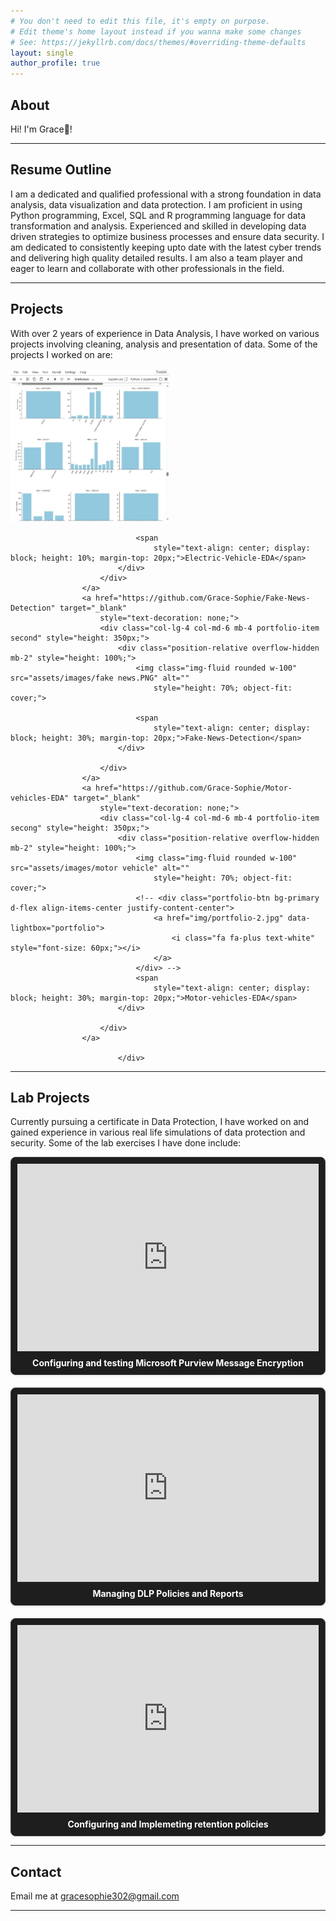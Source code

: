 ```yaml
---
# You don't need to edit this file, it's empty on purpose.
# Edit theme's home layout instead if you wanna make some changes
# See: https://jekyllrb.com/docs/themes/#overriding-theme-defaults
layout: single
author_profile: true
---
```

## <a id="home"></a>About
Hi! I'm Grace👋!

---

## <a id="resume"></a>Resume Outline
I am a dedicated and qualified professional with a strong foundation in data analysis, data visualization and data protection. I am proficient in using Python programming, Excel, SQL and R programming language for data transformation and analysis. Experienced and skilled in developing data driven strategies to optimize business processes and ensure data security. I am dedicated to consistently keeping upto date with the latest cyber trends and delivering high quality detailed results. I am also a team player and eager to learn and collaborate with other professionals in the field.

---

## <a id="projects"></a>Projects
With over 2 years of experience in Data Analysis, I have worked on various projects involving cleaning, analysis and presentation of data. Some of the projects I worked on are:

<div style="display: flex; flex-wrap: wrap; gap: 20px; justify-content: space-between;">

  <!-- Project 1 -->
  <div class="row portfolio-container">
                    <a href="https://github.com/Grace-Sophie/Electric-Vehicle-EDA" target="_blank"
                        style="text-decoration: none;">
                        <div class="col-lg-4 col-md-6 mb-0 portfolio-item first" style="height: 350px;">
                            <div class="position-relative overflow-hidden mb-2" style="height: 100%;">
                                <img class="img-fluid rounded w-100" src="assets/images/electric vehicle.jpeg" alt=""
                                    style="height: 70%; object-fit: cover;">
            
                                <span
                                    style="text-align: center; display: block; height: 10%; margin-top: 20px;">Electric-Vehicle-EDA</span>
                            </div>
                        </div>
                    </a>
                    <a href="https://github.com/Grace-Sophie/Fake-News-Detection" target="_blank"
                        style="text-decoration: none;">
                        <div class="col-lg-4 col-md-6 mb-4 portfolio-item second" style="height: 350px;">
                            <div class="position-relative overflow-hidden mb-2" style="height: 100%;">
                                <img class="img-fluid rounded w-100" src="assets/images/fake news.PNG" alt=""
                                    style="height: 70%; object-fit: cover;">
                                
                                <span
                                    style="text-align: center; display: block; height: 30%; margin-top: 20px;">Fake-News-Detection</span>
                            </div>

                        </div>
                    </a>
                    <a href="https://github.com/Grace-Sophie/Motor-vehicles-EDA" target="_blank"
                        style="text-decoration: none;">
                        <div class="col-lg-4 col-md-6 mb-4 portfolio-item secong" style="height: 350px;">
                            <div class="position-relative overflow-hidden mb-2" style="height: 100%;">
                                <img class="img-fluid rounded w-100" src="assets/images/motor vehicle" alt=""
                                    style="height: 70%; object-fit: cover;">
                                <!-- <div class="portfolio-btn bg-primary d-flex align-items-center justify-content-center">
                                    <a href="img/portfolio-2.jpg" data-lightbox="portfolio">
                                        <i class="fa fa-plus text-white" style="font-size: 60px;"></i>
                                    </a>
                                </div> -->
                                <span
                                    style="text-align: center; display: block; height: 30%; margin-top: 20px;">Motor-vehicles-EDA</span>
                            </div>

                        </div>
                    </a>

                            </div>


---

## <a id="lab"></a>Lab Projects
Currently pursuing a certificate in Data Protection, I have worked on and gained experience in various real life simulations of data protection and security. Some of the lab exercises I have done include:
<style>
  .lab-grid {
    display: grid;
    grid-template-columns: repeat(auto-fit, minmax(280px, 1fr));
    gap: 20px;
  }

  .lab-card {
    display: flex;
    flex-direction: column;
    border: 1px solid #444;
    border-radius: 8px;
    background: #1e1e1e;
    padding: 10px;
    box-shadow: 0 2px 4px rgba(0,0,0,0.05);
  }

  .lab-card iframe {
    flex: 0 0 auto;
    width: 100%;
    height: 300px;
    border: none;
    background: #2a2a2a;
  }

  .lab-title {
    margin-top: 10px;
    font-weight: bold;
    text-align: center;
    color: white;
  }
</style>

<div class="lab-grid">

  <div class="lab-card">
    <iframe src="https://drive.google.com/file/d/1M8uP2iU587MzOuYcmrly1Uf8KC35-uGL/preview" allow="autoplay"></iframe>
    <div class="lab-title">Configuring and testing Microsoft Purview Message Encryption</div>
  </div>

  <div class="lab-card">
    <iframe src="https://drive.google.com/file/d/1lfbD2J1WVB3PFDYJNbZwmtXdrfG0q8nz/preview" allow="autoplay"></iframe>
    <div class="lab-title">Managing DLP Policies and Reports</div>
  </div>

  <div class="lab-card">
    <iframe src="https://drive.google.com/file/d/1GOHTMr9dA7COA7eFfGkDYtf5wnb47e6b/preview" allow="autoplay"></iframe>
    <div class="lab-title">Configuring and Implemeting retention policies</div>
  </div>

</div>

 ---

## <a id="contacts"></a>Contact
Email me at gracesophie302@gmail.com

---

